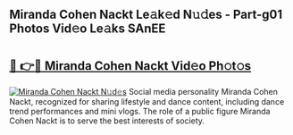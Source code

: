 ## Miranda Cohen Nackt Le𝚊k𝚎d N𝚞𝚍es - Part-g01 Photos Vid𝚎o Le𝚊ks SAnEE

# <h2><a href="http://fb5xkyw.evod.top/?m=Miranda+Cohen+Nackt">🔗 👉🔴 Miranda Cohen Nackt Vid𝚎o Ph𝚘t𝚘s</a></h2>

[![Miranda Cohen Nackt N𝚞d𝚎s](https://i.imgur.com/8V9OHl7.gif)](http://fb5xkyw.evod.top/?m=Miranda+Cohen+Nackt)
Social media personality Miranda Cohen Nackt, recognized for sharing lifestyle and dance content, including dance trend performances and mini vlogs. The role of a public figure Miranda Cohen Nackt is to serve the best interests of society. 
